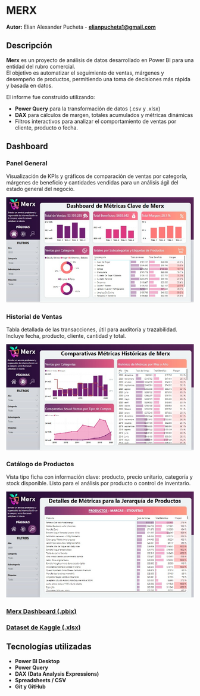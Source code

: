 # MERX

**Autor:** Elian Alexander Pucheta - **elianpucheta1@gmail.com**

## Descripción

**Merx** es un proyecto de análisis de datos desarrollado en Power BI para una entidad del rubro comercial.  
El objetivo es automatizar el seguimiento de ventas, márgenes y desempeño de productos, permitiendo una toma de decisiones más rápida y basada en datos.

El informe fue construido utilizando:

- **Power Query** para la transformación de datos (.csv y .xlsx)  
- **DAX** para cálculos de margen, totales acumulados y métricas dinámicas  
- Filtros interactivos para analizar el comportamiento de ventas por cliente, producto o fecha.

## Dashboard

### Panel General
Visualización de KPIs y gráficos de comparación de ventas por categoría, márgenes de beneficio y cantidades vendidas para un análisis ágil del estado general del negocio.

![Panel](MERX/imagenes/PREVIA%201.jpeg)

### Historial de Ventas
Tabla detallada de las transacciones, útil para auditoría y trazabilidad.  
Incluye fecha, producto, cliente, cantidad y total.

![Historial](MERX/imagenes/PREVIA%202.jpeg)

### Catálogo de Productos
Vista tipo ficha con información clave: producto, precio unitario, categoría y stock disponible. Listo para el análisis por producto o control de inventario.

![Catálogo](MERX/imagenes/PREVIA%203.jpeg)

### [Merx Dashboard (.pbix)](MERX/pbix/)

### [Dataset de Kaggle (.xlsx)](/MERX/dataset)

## Tecnologías utilizadas

- **Power BI Desktop**
- **Power Query**
- **DAX (Data Analysis Expressions)**
- **Spreadsheets / CSV**
- **Git y GitHub**
